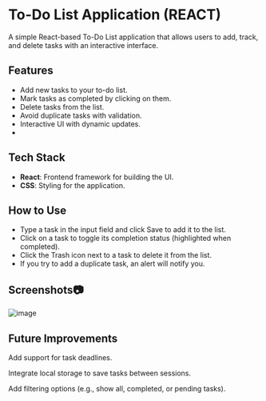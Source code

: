 # To-Do List Application (REACT)

A simple React-based To-Do List application that allows users to add, track, and delete tasks with an interactive interface.

## Features

- Add new tasks to your to-do list.
- Mark tasks as completed by clicking on them.
- Delete tasks from the list.
- Avoid duplicate tasks with validation.
- Interactive UI with dynamic updates.
- 
## Tech Stack

- **React**: Frontend framework for building the UI.
- **CSS**: Styling for the application.
## How to Use
- Type a task in the input field and click Save to add it to the list.
- Click on a task to toggle its completion status (highlighted when completed).
- Click the Trash icon next to a task to delete it from the list.
- If you try to add a duplicate task, an alert will notify you.
  
## Screenshots📷
![image](https://github.com/user-attachments/assets/65f88fbd-baac-4a41-a83b-11c91025f594)

## Future Improvements
Add support for task deadlines.

Integrate local storage to save tasks between sessions.

Add filtering options (e.g., show all, completed, or pending tasks).
